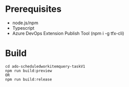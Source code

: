 # Prerequisites

- node.js/npm
- Typescript
- Azure DevOps Extension Publish Tool (npm i -g tfx-cli)

# Build

```
cd ado-scheduledworkitemquery-taskV1
npm run build:preview
OR
npm run build:release
```